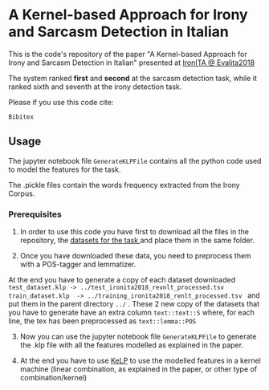 # A Kernel-based Approach for Irony and Sarcasm Detection in Italian

This is the code's repository of the paper "A Kernel-based Approach for Irony and Sarcasm Detection in Italian" presented at <a href="http://www.di.unito.it/~tutreeb/ironita-evalita18/">IronITA @ Evalita2018</a>

The system ranked **first** and **second** at the sarcasm detection task, while it ranked sixth and seventh at the irony detection task.

Please if you use this code cite:
```
Bibitex
```

## Usage
The jupyter notebook file `GenerateKLPFile` contains all the python code used to model the features for the task.


The .pickle files contain the words frequency extracted from the Irony Corpus.

### Prerequisites
1. In order to use this code you have first to download all the files in the repository, the <a href="http://www.di.unito.it/~tutreeb/ironita-evalita18/data.html">datasets for the task </a> and place them in the same folder.

2. Once you have downloaded these data, you need to preprocess them with a POS-tagger and lemmatizer.

  At the end you have to generate a copy of each dataset downloaded 
  ```test_dataset.klp -> ../test_ironita2018_revnlt_processed.tsv```
  ```train_dataset.klp  -> ../training_ironita2018_renlt_processed.tsv ```
  and put them in the parent directory `../` .
  These 2 new copy of the datasets that you have to generate have an extra column `text::text::S` where, for each line, the tex has been preprocessed as `text::lemma::POS`

3. Now you can use the jupyter notebook file `GenerateKLPFile` to generate the .klp file with all the features modelled as explained in the paper.

4. At the end you have to use <a href="http://www.kelp-ml.org/">KeLP</a> to use the modelled features in a kernel machine (linear combination, as explained in the paper, or other type of combination/kernel)
